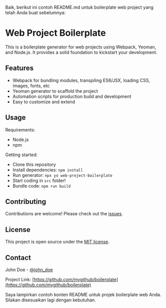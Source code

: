 Baik, berikut ini contoh README.md untuk boilerplate web project yang telah Anda buat sebelumnya:

# Web Project Boilerplate

This is a boilerplate generator for web projects using Webpack, Yeoman, and Node.js. It provides a solid foundation to kickstart your development.

## Features

- Webpack for bundling modules, transpiling ES6/JSX, loading CSS, images, fonts, etc
- Yeoman generator to scaffold the project
- Automation scripts for production build and development
- Easy to customize and extend

## Usage

Requirements:

- Node.js
- npm

Getting started:

- Clone this repository 
- Install dependencies: `npm install`
- Run generator: `npx yo web-project-boilerplate`  
- Start coding in `src` folder! 
- Bundle code: `npm run build`

## Contributing

Contributions are welcome! Please check out the [issues]([https://github.com/fatidaprilian/my-boilerplat/issues).

## License

This project is open source under the [MIT license](LICENSE.md).

## Contact

John Doe - [@john_doe](https://twitter.com/john_doe) 

Project Link: [https://github.com/mygithub/boilerplate](https://github.com/mygithub/boilerplate)

Saya lampirkan contoh konten README untuk projek boilerplate web Anda. Silakan disesuaikan lagi dengan kebutuhan.

